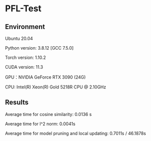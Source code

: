 # PFL-Test

## Environment
Ubuntu 20.04

Python version: 3.8.12 [GCC 7.5.0]

Torch version: 1.10.2

CUDA version: 11.3

GPU：NVIDIA GeForce RTX 3090 (24G)

CPU: Intel(R) Xeon(R) Gold 5218R CPU @ 2.10GHz

## Results

Average time for cosine similarity: 0.0136 s

Average time for l^2 norm: 0.0041s

Average time for model pruning and local updating: 0.7011s / 46.1878s
